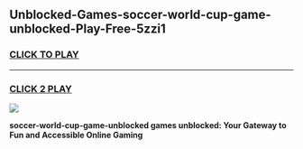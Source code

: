 
## Unblocked-Games-soccer-world-cup-game-unblocked-Play-Free-5zzi1
<h3>
<a href="https://premium76.site?title=soccer-world-cup-game-unblocked&ref=18A1">CLICK TO PLAY</a></h3>
<hr>

<h3>
<a href="https://premium76.site?title=soccer-world-cup-game-unblocked&ref=18A1">CLICK 2 PLAY</a>
  
</h3>

<a href="https://premium76.site?title=soccer-world-cup-game-unblocked&ref=18A1"><img src="https://clearcache.store/games.png"></a>


**soccer-world-cup-game-unblocked games unblocked: Your Gateway to Fun and Accessible Online Gaming**
